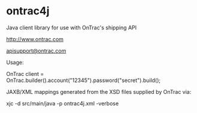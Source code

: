 ontrac4j
========

Java client library for use with OnTrac's shipping API

http://www.ontrac.com

apisupport@ontrac.com

Usage:

OnTrac client = OnTrac.builder().account("12345").password("secret").build();

JAXB/XML mappings generated from the XSD files supplied by OnTrac via:

xjc -d src/main/java -p ontrac4j.xml -verbose <xsdFile>
